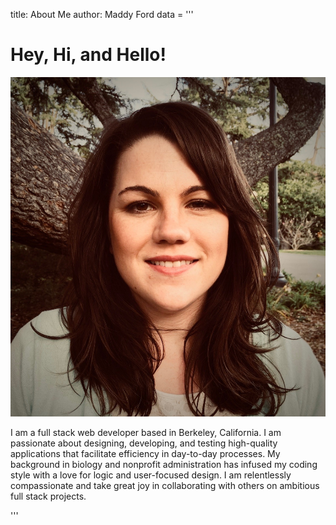 title: About Me
author: Maddy Ford
data = '''
<div class="container">
  <div class="row">
    <div class="col-xs-12 col-s-12 col-m-6 col-lg-6 greeting">
      <h1>Hey, Hi, and Hello!</h1>
    </div>
    <div class="col-xs-8 col-s-8 col-m-4 col-lg-4 biopic-container">
      <img class="img-fluid biopic" src="assets/images/biopic.jpg" alt="Maddy Ford Picture">
    </div>
  </div>
  <div class="row">
    <div class="col bio-para-container">
      <p>I am a full stack web developer based in Berkeley, California.
         I am passionate about designing, developing, and testing high-quality
         applications that facilitate efficiency in day-to-day processes. My
         background in biology and nonprofit administration has infused my coding
         style with a love for logic and user-focused design. I am relentlessly
         compassionate and take great joy in collaborating with others on ambitious
         full stack projects.</p>
    </div>
  </div>
</div>
'''  
